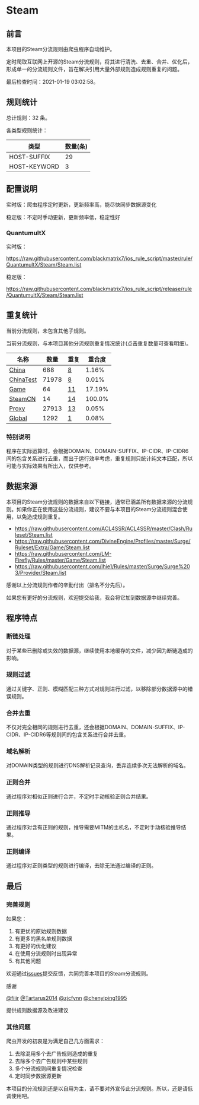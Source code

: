 # Steam

## 前言

本项目的Steam分流规则由爬虫程序自动维护。

定时爬取互联网上开源的Steam分流规则，将其进行清洗、去重、合并、优化后，形成单一的分流规则文件，旨在解决引用大量外部规则造成规则重复的问题。



最后检查时间：2021-01-19 03:02:58。

## 规则统计

总计规则：32 条。

各类型规则统计：

| 类型 | 数量(条) |
| ---- | ---- |
| HOST-SUFFIX | 29 |
| HOST-KEYWORD | 3 |
## 配置说明

实时版：爬虫程序定时更新，更新频率高，能尽快同步数据源变化

稳定版：不定时手动更新，更新频率低，稳定性好

### QuantumultX 
实时版：

https://raw.githubusercontent.com/blackmatrix7/ios_rule_script/master/rule/QuantumultX/Steam/Steam.list

稳定版：

https://raw.githubusercontent.com/blackmatrix7/ios_rule_script/release/rule/QuantumultX/Steam/Steam.list

## 重复统计


当前分流规则，未包含其他子规则。


当前分流规则，与本项目其他分流规则重复情况统计(点击重复数量可查看明细)。



| 名称 | 数量 | 重复 | 重合度 |
| ---- | ---- | ---- | ------ |
|  [China](https://github.com/blackmatrix7/ios_rule_script/tree/master/rule/QuantumultX/China)    | 688   | [8](https://raw.githubusercontent.com/blackmatrix7/ios_rule_script/master/rule/QuantumultX/Steam/Steam_Repeat.list)   |   1.16% |
|  [ChinaTest](https://github.com/blackmatrix7/ios_rule_script/tree/master/rule/QuantumultX/ChinaTest)    | 71978   | [8](https://raw.githubusercontent.com/blackmatrix7/ios_rule_script/master/rule/QuantumultX/Steam/Steam_Repeat.list)   |   0.01% |
|  [Game](https://github.com/blackmatrix7/ios_rule_script/tree/master/rule/QuantumultX/Game)    | 64   | [11](https://raw.githubusercontent.com/blackmatrix7/ios_rule_script/master/rule/QuantumultX/Steam/Steam_Repeat.list)   |   17.19% |
|  [SteamCN](https://github.com/blackmatrix7/ios_rule_script/tree/master/rule/QuantumultX/SteamCN)    | 14   | [14](https://raw.githubusercontent.com/blackmatrix7/ios_rule_script/master/rule/QuantumultX/Steam/Steam_Repeat.list)   |   100.0% |
|  [Proxy](https://github.com/blackmatrix7/ios_rule_script/tree/master/rule/QuantumultX/Proxy)    | 27913   | [13](https://raw.githubusercontent.com/blackmatrix7/ios_rule_script/master/rule/QuantumultX/Steam/Steam_Repeat.list)   |   0.05% |
|  [Global](https://github.com/blackmatrix7/ios_rule_script/tree/master/rule/QuantumultX/Global)    | 1292   | [1](https://raw.githubusercontent.com/blackmatrix7/ios_rule_script/master/rule/QuantumultX/Steam/Steam_Repeat.list)   |   0.08% |
### 特别说明
程序在实际运算时，会根据DOMAIN、DOMAIN-SUFFIX、IP-CIDR、IP-CIDR6间的包含关系进行去重，而出于运行效率考虑，重复规则只统计纯文本匹配，所以可能与实际效果有所出入，仅供参考。

## 数据来源

本项目的Steam分流规则的数据来自以下链接，通常已涵盖所有数据来源的分流规则。如果你正在使用这些分流规则，建议不要与本项目的Steam分流规则混合使用，以免造成规则重复。

- https://raw.githubusercontent.com/ACL4SSR/ACL4SSR/master/Clash/Ruleset/Steam.list
- https://raw.githubusercontent.com/DivineEngine/Profiles/master/Surge/Ruleset/Extra/Game/Steam.list
- https://raw.githubusercontent.com/LM-Firefly/Rules/master/Game/Steam.list
- https://raw.githubusercontent.com/lhie1/Rules/master/Surge/Surge%203/Provider/Steam.list


感谢以上分流规则作者的辛勤付出（排名不分先后）。

如果您有更好的分流规则，欢迎提交给我，我会将它加到数据源中继续完善。

## 程序特点

### 断链处理

对于某些已删除或失效的数据源，继续使用本地缓存的文件，减少因为断链造成的影响。

### 规则过滤

通过关键字、正则、模糊匹配三种方式对规则进行过滤，以移除部分数据源中的错误规则。

### 合并去重

不仅对完全相同的规则进行去重，还会根据DOMAIN、DOMAIN-SUFFIX、IP-CIDR、IP-CIDR6等规则间的包含关系进行合并去重。

### 域名解析

对DOMAIN类型的规则进行DNS解析记录查询，丢弃连续多次无法解析的域名。

### 正则合并

通过程序对相似正则进行合并，不定时手动核验正则合并结果。

### 正则推导

通过程序对含有正则的规则，推导需要MITM的主机名，不定时手动核验推导结果。

### 正则编译

通过程序对正则类型的规则进行编译，去除无法通过编译的正则。

## 最后

### 完善规则

如果您：

1. 有更优的原始规则数据
2. 有更多的黑名单规则数据
3. 有更好的优化建议
4. 在使用分流规则时出现异常
5. 有其他问题

欢迎通过[issues](https://github.com/blackmatrix7/ios_rule_script/issues/new)提交反馈，共同完善本项目的Steam分流规则。

感谢

[@fiiir](https://github.com/fiiir) [@Tartarus2014](https://github.com/Tartarus2014) [@zjcfynn](https://github.com/zjcfynn) [@chenyiping1995](https://github.com/chenyiping1995) 

提供规则数据源及改进建议

### 其他问题

爬虫开发的初衷是为满足自己几方面需求：

1. 去除混用多个去广告规则造成的重复
2. 去除多个去广告规则中某些规则
3. 多个分流规则间重复情况检查
4. 定时同步数据源更新

本项目的分流规则还是以自用为主，请不要对外宣传此分流规则。所以，还是请低调使用吧。